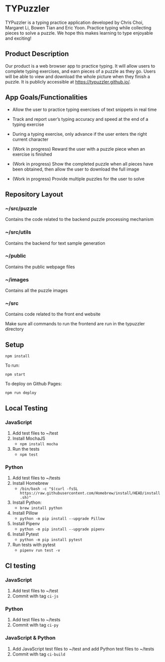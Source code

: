 # TYPuzzler

TYPuzzler is a typing practice application developed by Chris Choi, Margaret Li, Bowen Tian and Eric Yoon. Practice typing while collecting pieces to solve a puzzle. We hope this makes learning to type enjoyable and exciting!

## Product Description
Our product is a web browser app to practice typing. It will allow users to complete typing exercises, and earn pieces of a puzzle as they go. Users will be able to view and download the whole picture when they finish a puzzle. It is publicly accessible at https://typuzzler.github.io/.

## App Goals/Functionalities

* Allow the user to practice typing exercises of text snippets in real time

* Track and report user’s typing accuracy and speed at the end of a typing exercise

* During a typing exercise, only advance if the user enters the right current character

* (Work in progress) Reward the user with a puzzle piece when an exercise is finished

* (Work in progress) Show the completed puzzle when all pieces have been obtained, then allow the user to download the full image

* (Work in progress) Provide multiple puzzles for the user to solve

## Repository Layout
### \~/src/puzzle
Contains the code related to the backend puzzle processing mechanism

### \~/src/utils
Contains the backend for text sample generation

### \~/public
Contains the public webpage files

### \~/images
Contains all the puzzle images

### \~/src
Contains code related to the front end website

Make sure all commands to run the frontend are run in the typuzzler directory

## Setup

`npm install`

To run:

`npm start`

To deploy on Github Pages:

`npm run deploy`

## Local Testing

### JavaScript
1. Add test files to ~/test
2. Install MochaJS
    - `npm install mocha`
3. Run the tests
    - `npm test`
### Python
1. Add test files to ~/tests
2. Install Homebrew
    - `/bin/bash -c "$(curl -fsSL https://raw.githubusercontent.com/Homebrew/install/HEAD/install.sh)"`
3. Install Python:
    - `brew install python`
4. Install Pillow
    - `python -m pip install --upgrade Pillow`
5. Install Pipenv
    - `python -m pip install --upgrade pipenv`
6. Install Pytest
    - `python -m pip install pytest`
7. Run tests with pytest
    - `pipenv run test -v`
## CI testing

### JavaScript
1. Add test files to ~/test
2. Commit with tag `ci-js`
### Python
1. Add test files to ~/tests
2. Commit with tag `ci-py`
### JavaScript & Python
1. Add JavaScript test files to ~/test and add Python test files to ~/tests
2. Commit with tag `ci-build`
